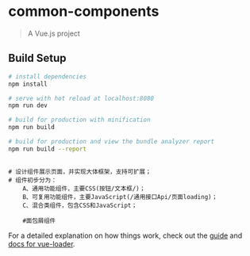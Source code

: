 # common-components

> A Vue.js project

## Build Setup

``` bash
# install dependencies
npm install

# serve with hot reload at localhost:8080
npm run dev

# build for production with minification
npm run build

# build for production and view the bundle analyzer report
npm run build --report
```

```

# 设计组件展示页面，并实现大体框架，支持可扩展；
# 组件初步分为： 	
	A、通用功能组件，主要CSS(按钮/文本框/)；  
	B、可复用功能组件，主要JavaScript(/通用接口Api/页面loading)；
	C、混合类组件，包含CSS和JavaScript；
	
	#面包屑组件
```


For a detailed explanation on how things work, check out the [guide](http://vuejs-templates.github.io/webpack/) and [docs for vue-loader](http://vuejs.github.io/vue-loader).
